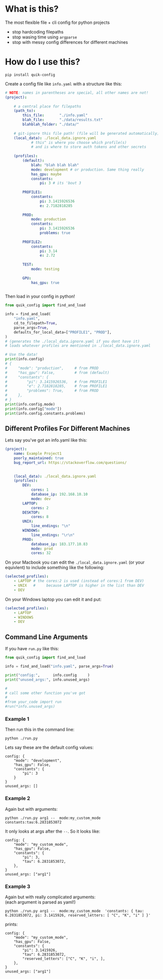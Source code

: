 # What is this?

The most flexible file + cli config for python projects
- stop hardcoding filepaths
- stop wasing time using `argparse`
- stop with messy config differences for different machines

# How do I use this?

`pip install quik-config`

Create a config file like `info.yaml` with a structure like this:
```yaml
# NOTE: names in parentheses are special, all other names are not!
(project):
    
    # a central place for filepaths
    (path_to):
        this_file:       "./info.yaml"
        blah_file:       "./data/results.txt"
        blahblah_folder: "./data/"
    
    # git-ignore this file path! (file will be generated automatically)
    (local_data): ./local_data.ignore.yaml
            # this^ is where you choose which profile(s)
            # and is where to store auth tokens and other secrets
    
    (profiles):
        (default):
            blah: "blah blah blah"
            mode: development # or production. Same thing really
            has_gpu: maybe
            constants:
                pi: 3 # its 'bout 3 
        
        PROFILE1:
            constants:
                pi: 3.1415926536
                e: 2.7182818285
        
        PROD:
            mode: production
            constants:
                pi: 3.1415926536
                problems: true
        
        PROFILE2:
            constants:
                pi: 3.14
                e: 2.72
        
        TEST:
            mode: testing
        
        GPU:
            has_gpu: true
        
```

Then load in your config in python!

```python
from quik_config import find_and_load

info = find_and_load(
    "info.yaml",
    cd_to_filepath=True,
    parse_args=True,
    defaults_for_local_data=["PROFILE1", "PROD"],
)
# (generates the ./local_data.ignore.yaml if you dont have it)
# loads whatever profiles are mentioned in ./local_data.ignore.yaml 

# Use the data!
print(info.config)
# {
#     "mode": "production",     # from PROD
#     "has_gpu": False,         # from (default)
#     "constants": {
#         "pi": 3.1415926536,   # from PROFILE1
#         "e": 2.7182818285,    # from PROFILE1
#         "problems": True,     # from PROD
#     },
# }
print(info.config.mode)
print(info.config["mode"])
print(info.config.constants.problems)
```

## Different Profiles For Different Machines

Lets say you've got an info.yaml like this:
```yaml
(project):
    name: Example Project1
    poorly_maintained: true
    bug_report_url: https://stackoverflow.com/questions/
    
    
    (local_data): ./local_data.ignore.yaml
    (profiles):
        DEV:
            cores: 1
            database_ip: 192.168.10.10
            mode: dev
        LAPTOP:
            cores: 2
        DESKTOP:
            cores: 8
        UNIX:
            line_endings: "\n"
        WINDOWS:
            line_endings: "\r\n"
        PROD:
            database_ip: 183.177.10.83
            mode: prod
            cores: 32
```

On your Macbook you can edit the `./local_data.ignore.yaml` (or your equivlent) to include something like the following:
```yaml
(selected_profiles):
    - LAPTOP # the cores:2 is used (instead of cores:1 from DEV)
    - UNIX   #     because LAPTOP is higher in the list than DEV
    - DEV
```

On your Windows laptop you can edit it and put:
```yaml
(selected_profiles):
    - LAPTOP
    - WINDOWS
    - DEV
```

## Command Line Arguments

If you have `run.py` like this:

```python
from quik_config import find_and_load

info = find_and_load("info.yaml", parse_args=True)

print("config:",      info.config     )
print("unused_args:", info.unused_args)

# 
# call some other function you've got
# 
#from your_code import run
#run(*info.unused_args)
```

### Example 1

Then run this in the command line:

```shell
python ./run.py
```

Lets say these are the default config values:
```
config: {
    "mode": "development",
    "has_gpu": False,
    "constants": {
        "pi": 3
    }
}
unused_args: []
```

### Example 2

Again but with arguments:

```shell
python ./run.py arg1 --  mode:my_custom_mode  constants:tau:6.2831853072
```

It only looks at args after the `--`. So it looks like:

```
config: {
    "mode": "my_custom_mode",
    "has_gpu": False,
    "constants": {
        "pi": 3,
        "tau": 6.2831853072,
    },
}
unused_args: ["arg1"]
```

### Example 3

Again but with really complicated arguments: <br>
(each argument is parsed as yaml!)

```shell
python ./run.py arg1 --  mode:my_custom_mode  'constants: { tau: 6.2831853072, pi: 3.1415926, reserved_letters: [ "C", "K", "i" ] }'
```

prints:

```
config: {
    "mode": "my_custom_mode", 
    "has_gpu": False, 
    "constants": {
        "pi": 3.1415926, 
        "tau": 6.2831853072, 
        "reserved_letters": ["C", "K", "i", ], 
    }, 
}
unused_args: ["arg1"]
```